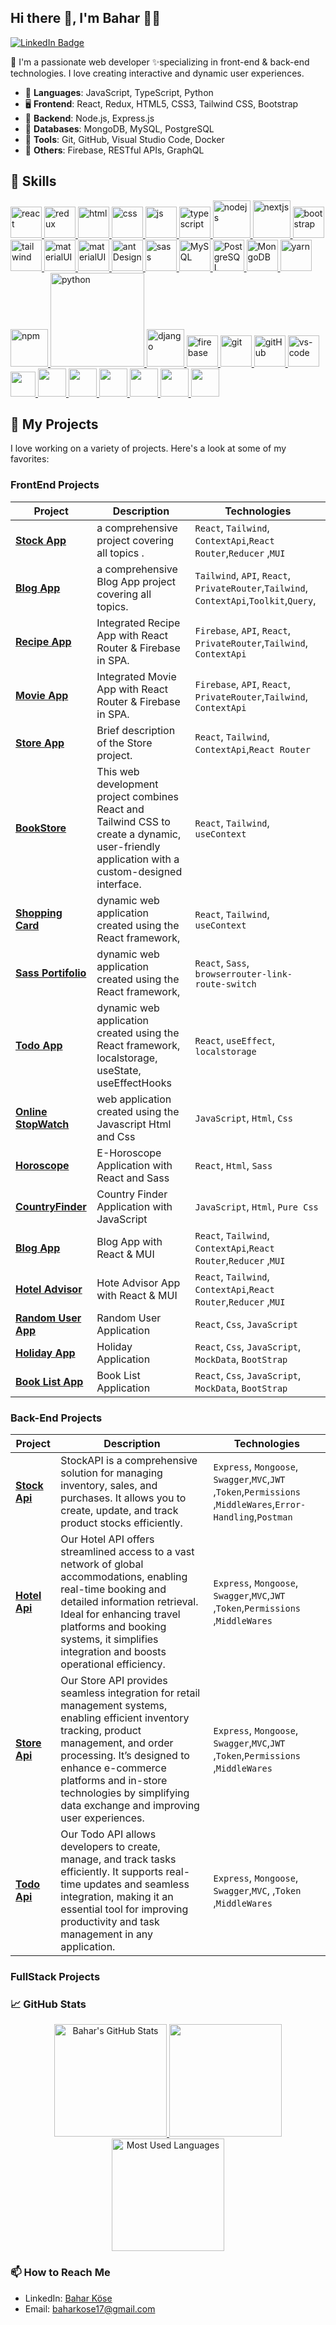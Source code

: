 ## Hi there 👋, I'm Bahar 👩‍💻

[![LinkedIn Badge](https://img.shields.io/badge/-Bahar_Köse-%230077B5.svg?&style=for-the-badge&logo=linkedin&logoColor=white)](https://www.linkedin.com/in/baharkose/) 



🌈 I'm a passionate web developer ✨specializing in front-end & back-end technologies. I love creating interactive and dynamic user experiences.

- 📜 **Languages**: JavaScript, TypeScript, Python
- 🖥️ **Frontend**: React, Redux, HTML5, CSS3, Tailwind CSS, Bootstrap
- 🔌 **Backend**: Node.js, Express.js
- 💾 **Databases**: MongoDB, MySQL, PostgreSQL
- 🔧 **Tools**: Git, GitHub, Visual Studio Code, Docker
- 🌟 **Others**: Firebase, RESTful APIs, GraphQL



## 🚀 Skills
<p>
<a href="#" target="_blank"> <img src="https://cdn.icon-icons.com/icons2/2415/PNG/512/react_original_wordmark_logo_icon_146375.png" alt="react" width="50"/> </a> 
<a href="#" target="_blank"> <img src="https://user-images.githubusercontent.com/25181517/187896150-cc1dcb12-d490-445c-8e4d-1275cd2388d6.png" alt="redux" width="50"/> </a> 
<a href="#" target="_blank"> <img src="https://www.svgrepo.com/show/353884/html-5.svg" alt="html" height="50"/> </a> 
<a href="#" target="_blank"> <img src="https://www.svgrepo.com/show/303263/css3-logo.svg" alt="css" height="50"/> </a> 
<a href="#" target="_blank"> <img src="https://cdn.icon-icons.com/icons2/2108/PNG/512/javascript_icon_130900.png" alt="js" height="50"/> </a> 
  <a href="#" target="_blank"> <img src="https://user-images.githubusercontent.com/25181517/183890598-19a0ac2d-e88a-4005-a8df-1ee36782fde1.png" alt="typescript" height="50"/> </a> 
  <a href="#" target="_blank"> <img src="https://user-images.githubusercontent.com/25181517/183568594-85e280a7-0d7e-4d1a-9028-c8c2209e073c.png" alt="nodejs" height="60"/> </a> 
  <a href="#" target="_blank"> <img src="https://github.com/marwin1991/profile-technology-icons/assets/136815194/5f8c622c-c217-4649-b0a9-7e0ee24bd704" alt="nextjs" height="60"/> </a> 
<a href="#" target="_blank"> <img src="https://user-images.githubusercontent.com/25181517/183898054-b3d693d4-dafb-4808-a509-bab54cf5de34.png" alt="bootstrap" height="50"/> </a> 
<a href="#" target="_blank"> <img src="https://user-images.githubusercontent.com/25181517/202896760-337261ed-ee92-4979-84c4-d4b829c7355d.png" alt="tailwind" height="50"/> </a> 
  <a href="#" target="_blank"> <img src="https://user-images.githubusercontent.com/25181517/190887639-d0ba4ec9-ddbe-45dd-bea1-4db83846503e.png" alt="materialUI" height="50"/> </a> 
<a href="#" target="_blank"> <img src="https://user-images.githubusercontent.com/25181517/189716630-fe6c084c-6c66-43af-aa49-64c8aea4a5c2.png" alt="materialUI" height="50"/> </a> 
  <a href="#" target="_blank"> <img src="https://user-images.githubusercontent.com/25181517/190887795-99cb0921-e57f-430b-a111-e165deedaa36.png" alt="antDesign" height="50"/> </a> 
<a href="#" target="_blank"> <img src="https://user-images.githubusercontent.com/25181517/192158956-48192682-23d5-4bfc-9dfb-6511ade346bc.png" alt="sass" height="50"/> </a> 
<a href="#" target="_blank"> <img src="https://cdn.icon-icons.com/icons2/2415/PNG/512/mysql_original_wordmark_logo_icon_146417.png" alt="MySQL" height="50"/> </a> 
<a href="#" target="_blank"> <img src="https://www.vectorlogo.zone/logos/postgresql/postgresql-ar21.svg" alt="PostgreSQL" height="50"/> </a> 
<a href="#" target="_blank"> <img src="https://www.vectorlogo.zone/logos/mongodb/mongodb-ar21.svg" alt="MongoDB" height="50"/> </a> 
<a href="#" target="_blank"> <img src="https://user-images.githubusercontent.com/25181517/183049794-a3dfaddd-22ee-4ffe-b0b4-549ccd4879f9.png" alt="yarn" height="50"/> </a>
<a href="#" target="_blank"> <img src="https://user-images.githubusercontent.com/25181517/121401671-49102800-c959-11eb-9f6f-74d49a5e1774.png" alt="npm" height="60"/> </a> 
<a href="#" target="_blank"> <img src="https://www.python.org/static/img/python-logo.png" alt="python" width="150"/> </a>  
<a href="#" target="_blank"> <img src="https://cdn.icon-icons.com/icons2/2415/PNG/512/django_plain_logo_icon_146558.png" alt="django" height="60"/> </a> 
<a href="#" target="_blank"> <img src="https://user-images.githubusercontent.com/25181517/189716855-2c69ca7a-5149-4647-936d-780610911353.png" alt="firebase" height="50"/> </a> 
<a href="#" target="_blank"> <img src="https://www.vectorlogo.zone/logos/git-scm/git-scm-icon.svg" alt="git" height="50"/> </a> 
<a href="#" target="_blank"> <img src="https://www.svgrepo.com/show/349375/github.svg" alt="gitHub" height="50"/> </a> 
<a href="#" target="_blank"> <img src="https://user-images.githubusercontent.com/25181517/192108891-d86b6220-e232-423a-bf5f-90903e6887c3.png" alt="vs-code" height="50"/> </a> 
<a href="#" target="_blank"> <img src="https://user-images.githubusercontent.com/25181517/183912952-83784e94-629d-4c34-a961-ae2ae795b662.png" height="40"/> </a>
<a href="#" target="_blank"> <img src="https://www.svgrepo.com/show/354354/slack-icon.svg" height="45"/> </a>
<a href="#" target="_blank"> <img src="https://user-images.githubusercontent.com/25181517/192109061-e138ca71-337c-4019-8d42-4792fdaa7128.png" height="45"/> </a>
<a href="#" target="_blank"> <img src="https://user-images.githubusercontent.com/25181517/186884152-ae609cca-8cf1-4175-8d60-1ce1fa078ca2.png" height="45"/> </a>
<a href="#" target="_blank"> <img src="https://user-images.githubusercontent.com/25181517/183911544-95ad6ba7-09bf-4040-ac44-0adafedb9616.png" height="45"/> </a>
  <a href="#" target="_blank"> <img src="https://user-images.githubusercontent.com/68279555/200387386-276c709f-380b-46cc-81fd-f292985927a8.png" height="45"/> </a>
   <a href="#" target="_blank"> <img src="https://user-images.githubusercontent.com/25181517/117207330-263ba280-adf4-11eb-9b97-0ac5b40bc3be.png" height="45"/> </a>

## 🚀 My Projects
I love working on a variety of projects. Here's a look at some of my favorites:

### FrontEnd Projects


| Project | Description | Technologies | 
| ------- | ----------- | ------------ |
| **[Stock App](https://github.com/baharkose/stock-app.git)** |a comprehensive project covering all topics . | `React`, `Tailwind`, `ContextApi`,`React Router`,`Reducer` ,`MUI`|
| **[Blog App](https://github.com/baharkose/blogapp)** | a comprehensive Blog App project covering all topics. | `Tailwind`, `API`, `React`, `PrivateRouter`,`Tailwind`, `ContextApi`,`Toolkit`,`Query`, |
| **[Recipe App](https://github.com/baharkose/recipeapp)** | Integrated Recipe App with React Router & Firebase in SPA. | `Firebase`, `API`, `React`, `PrivateRouter`,`Tailwind`, `ContextApi` |
| **[Movie App](https://github.com/baharkose/movie-app)** | Integrated Movie App with React Router & Firebase in SPA. | `Firebase`, `API`, `React`, `PrivateRouter`,`Tailwind`, `ContextApi` |
| **[Store App](https://github.com/baharkose/cstore)** | Brief description of the Store project. | `React`, `Tailwind`, `ContextApi`,`React Router` | 
| **[BookStore](https://github.com/baharkose/bookstrore)** | This web development project combines React and Tailwind CSS to create a dynamic, user-friendly application with a custom-designed interface. | `React`, `Tailwind`, `useContext` |
| **[Shopping Card](https://github.com/baharkose/shoppingcard)** |  dynamic web application created using the React framework,  | `React`, `Tailwind`, `useContext` | 
| **[Sass Portifolio](https://github.com/baharkose/sassportifolio)** |  dynamic web application created using the React framework,  | `React`, `Sass`, `browserrouter-link-route-switch` | 
| **[Todo App](https://todo-xi-swart.vercel.app/)** |  dynamic web application created using the React framework, localstorage, useState, useEffectHooks | `React`, `useEffect`, `localstorage` |
| **[Online StopWatch](https://baharkose.github.io/Online-StopWatch/)** |   web application created using the Javascript Html and Css | `JavaScript`, `Html`, `Css` |
| **[Horoscope](https://horoscope-ecru.vercel.app/)** |   E-Horoscope Application with React and Sass | `React`, `Html`, `Sass` |
| **[CountryFinder](https://baharkose.github.io/Find-The-Countries/)** |   Country Finder Application with JavaScript | `JavaScript`, `Html`, `Pure Css` |
| **[Blog App](https://github.com/baharkose/blogapp)** |  Blog App with React & MUI | `React`, `Tailwind`, `ContextApi`,`React Router`,`Reducer` ,`MUI` | 
| **[Hotel Advisor](https://github.com/baharkose/hoteladvisor)** |  Hote Advisor App with React & MUI | `React`, `Tailwind`, `ContextApi`,`React Router`,`Reducer` ,`MUI` | 
| **[Random User App](https://github.com/baharkose/Random-User-App)** |  Random User Application | `React`, `Css`, `JavaScript` | 
| **[Holiday App](https://github.com/baharkose/holiday-app)** |  Holiday Application | `React`, `Css`, `JavaScript`, `MockData`, `BootStrap` | 
| **[Book List App](https://github.com/baharkose/books-list)** |  Book List Application | `React`, `Css`, `JavaScript`, `MockData`, `BootStrap` | 

### Back-End Projects

| Project | Description | Technologies |
| ------- | ----------- | ------------ |
| **[Stock Api](https://github.com/baharkose/StockAPI)** |StockAPI is a comprehensive solution for managing inventory, sales, and purchases. It allows you to create, update, and track product stocks efficiently. | `Express`, `Mongoose`, `Swagger`,`MVC`,`JWT` ,`Token`,`Permissions` ,`MiddleWares`,`Error-Handling`,`Postman`|
| **[Hotel Api](https://github.com/baharkose/HotelApi)** |Our Hotel API offers streamlined access to a vast network of global accommodations, enabling real-time booking and detailed information retrieval. Ideal for enhancing travel platforms and booking systems, it simplifies integration and boosts operational efficiency. | `Express`, `Mongoose`, `Swagger`,`MVC`,`JWT` ,`Token`,`Permissions` ,`MiddleWares` |
| **[Store Api](https://github.com/baharkose/Store)** |Our Store API provides seamless integration for retail management systems, enabling efficient inventory tracking, product management, and order processing. It’s designed to enhance e-commerce platforms and in-store technologies by simplifying data exchange and improving user experiences. | `Express`, `Mongoose`, `Swagger`,`MVC`,`JWT` ,`Token`,`Permissions` ,`MiddleWares` |
| **[Todo Api](https://github.com/baharkose/toDoServer2)** |Our Todo API allows developers to create, manage, and track tasks efficiently. It supports real-time updates and seamless integration, making it an essential tool for improving productivity and task management in any application. | `Express`, `Mongoose`, `Swagger`,`MVC`, ,`Token` ,`MiddleWares` |
### FullStack Projects


### 📈 GitHub Stats

<div align="center">
  <a href="https://github.com/baharkose">
    <img src="https://github-readme-stats.vercel.app/api?username=baharkose&show_icons=true&theme=radical" alt="Bahar's GitHub Stats" height="180em"/>
  </a>
  <a href="https://github.com/baharkose">
    <img src="https://github-readme-streak-stats.herokuapp.com/?user=baharkose&theme=radical" height="180em"/>
  </a>
</div>

<div align="center">
  <img src="https://github-readme-stats.vercel.app/api/top-langs/?username=baharkose&layout=compact&theme=radical" alt="Most Used Languages" height="180em"/>
</div>



### 📫 How to Reach Me

- LinkedIn: [Bahar Köse](https://www.linkedin.com/in/baharkose/)
- Email: [baharkose17@gmail.com](mailto:baharkose17@gmail.com)


